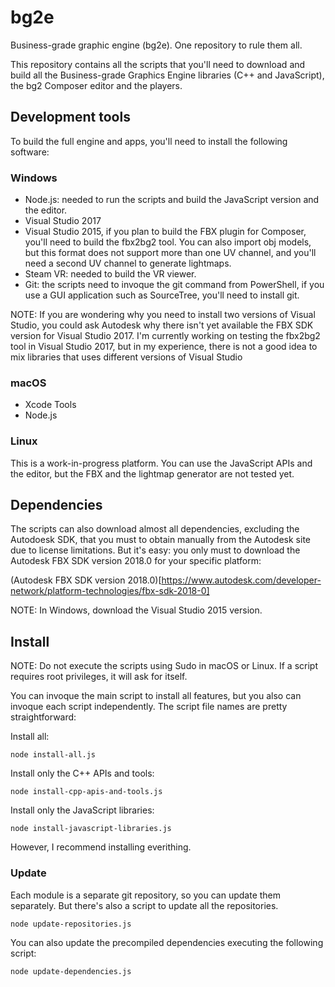 # bg2e
Business-grade graphic engine (bg2e). One repository to rule them all.

This repository contains all the scripts that you'll need to download and build all the
Business-grade Graphics Engine libraries (C++ and JavaScript), the bg2 Composer editor
and the players.

## Development tools

To build the full engine and apps, you'll need to install the following software:

### Windows

- Node.js: needed to run the scripts and build the JavaScript version and the editor.
- Visual Studio 2017
- Visual Studio 2015, if you plan to build the FBX plugin for Composer, you'll need to build the
fbx2bg2 tool. You can also import obj models, but this format does not support more than one UV
channel, and you'll need a second UV channel to generate lightmaps.
- Steam VR: needed to build the VR viewer.
- Git: the scripts need to invoque the git command from PowerShell, if you use a GUI application
such as SourceTree, you'll need to install git.

NOTE: If you are wondering why you need to install two versions of Visual Studio, you could
ask Autodesk why there isn't yet available the FBX SDK version for Visual Studio 2017. I'm currently
 working on testing the fbx2bg2 tool in Visual Studio 2017, but in my experience, there is not
a good idea to mix libraries that uses different versions of Visual Studio

### macOS

- Xcode Tools
- Node.js

### Linux

This is a work-in-progress platform. You can use the JavaScript APIs and the editor, but the FBX
and the lightmap generator are not tested yet.

## Dependencies

The scripts can also download almost all dependencies, excluding the Autodoesk SDK, that
you must to obtain manually from the Autodesk site due to license limitations. But it's
easy: you only must to download the Autodesk FBX SDK version 2018.0 for your specific
platform:

(Autodesk FBX SDK version 2018.0)[https://www.autodesk.com/developer-network/platform-technologies/fbx-sdk-2018-0]

NOTE: In Windows, download the Visual Studio 2015 version.

## Install

NOTE: Do not execute the scripts using Sudo in macOS or Linux. If a script requires root privileges, it will ask
for itself.

You can invoque the main script to install all features, but you also can invoque each script independently. The
script file names are pretty straightforward:

Install all:

```
node install-all.js
```

Install only the C++ APIs and tools:

```
node install-cpp-apis-and-tools.js
```

Install only the JavaScript libraries:

```
node install-javascript-libraries.js
```

However, I recommend installing everithing.

### Update

Each module is a separate git repository, so you can update them separately. But there's also a script to update all
the repositories.

```
node update-repositories.js
```

You can also update the precompiled dependencies executing the following script:

```
node update-dependencies.js
```
